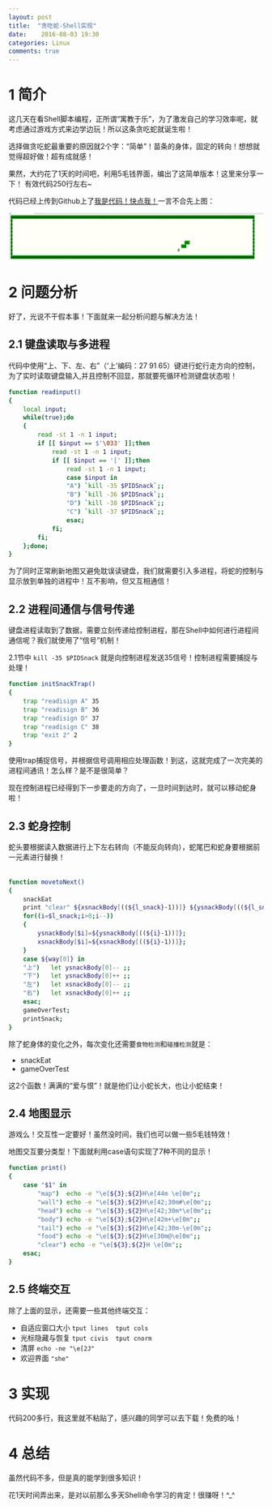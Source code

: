 ```yaml
---
layout: post
title:  "贪吃蛇-Shell实现"
date:    2016-08-03 19:30
categories: Linux
comments: true
---
```


# 1 简介

这几天在看Shell脚本编程，正所谓“寓教于乐”，为了激发自己的学习效率呢，就考虑通过游戏方式来边学边玩！所以这条贪吃蛇就诞生啦！

选择做贪吃蛇最重要的原因就2个字：“简单”！苗条的身体，固定的转向！想想就觉得超好做！超有成就感！

果然，大约花了1天的时间吧，利用5毛钱界面，编出了这简单版本！这里来分享一下！ 有效代码250行左右~

代码已经上传到Github上了[我是代码！快点我！](https://github.com/xnzaa/ShellDemo/blob/master/sanck.sh)一言不合先上图：

![我是贪吃蛇](https://github.com/xnzaa/xnzaa.github.io/raw/master/_images/Shell/snack.png)

# 2 问题分析

好了，光说不干假本事！下面就来一起分析问题与解决方法！

## 2.1 键盘读取与多进程

代码中使用“上、下、左、右”（‘上’编码：27 91 65）键进行蛇行走方向的控制，
为了实时读取键盘输入,并且控制不回显，那就要死循环检测键盘状态啦！

```bash
function readinput()
{
    local input;
    while(true);do
    {
        read -st 1 -n 1 input;
        if [[ $input == $'\033' ]];then
            read -st 1 -n 1 input;
            if [[ $input == '[' ]];then
                read -st 1 -n 1 input;
                case $input in
                "A") `kill -35 $PIDSnack`;;
                "B") `kill -36 $PIDSnack`;;
                "D") `kill -38 $PIDSnack`;;
                "C") `kill -37 $PIDSnack`;;
                esac;
            fi;
        fi;
    };done;
}
```

为了同时正常刷新地图又避免耽误读键盘，我们就需要引入多进程，将蛇的控制与显示放到单独的进程中！互不影响，但又互相通信！

## 2.2 进程间通信与信号传递

键盘进程读取到了数据，需要立刻传递给控制进程，那在Shell中如何进行进程间通信呢？我们就使用了“信号”机制！

2.1节中 `kill -35 $PIDSnack` 就是向控制进程发送35信号！控制进程需要捕捉与处理！

```bash
function initSnackTrap()
{
    trap "readisign A" 35
    trap "readisign B" 36
    trap "readisign D" 37
    trap "readisign C" 38
    trap "exit 2" 2
}
```

使用trap捕捉信号，并根据信号调用相应处理函数！到这，这就完成了一次完美的进程间通讯！怎么样？是不是很简单？

现在控制进程已经得到下一步要走的方向了，一旦时间到达时，就可以移动蛇身啦！

## 2.3 蛇身控制

蛇头要根据读入数据进行上下左右转向（不能反向转向），蛇尾巴和蛇身要根据前一元素进行替换！

```bash

function movetoNext()
{
    snackEat
    print "clear" ${xsnackBody[((${l_snack}-1))]} ${ysnackBody[((${l_snack}-1))]}
    for((i=$l_snack;i>0;i--))
    {
        ysnackBody[$i]=${ysnackBody[((${i}-1))]};
        xsnackBody[$i]=${xsnackBody[((${i}-1))]};
    }
    case ${way[0]} in
    "上")   let ysnackBody[0]-- ;;
    "下")   let ysnackBody[0]++ ;;
    "左")   let xsnackBody[0]-- ;;
    "右")   let xsnackBody[0]++ ;;
    esac;
    gameOverTest;
    printSnack;
}

```
除了蛇身体的变化之外，每次变化还需要`食物检测`和`碰撞检测`就是：

 * snackEat
 * gameOverTest

这2个函数！满满的“爱与恨”！就是他们让小蛇长大，也让小蛇结束！

## 2.4 地图显示

游戏么！交互性一定要好！虽然没时间，我们也可以做一些5毛钱特效！

地图交互要分类型！下面就利用case语句实现了7种不同的显示！

```bash
function print()
{
    case "$1" in
        "map")  echo -e "\e[${3};${2}H\e[44m \e[0m";;
        "wall") echo -e "\e[${3};${2}H\e[42;30m#\e[0m";;
        "head") echo -e "\e[${3};${2}H\e[42;30m*\e[0m";;
        "body") echo -e "\e[${3};${2}H\e[42m+\e[0m";;
        "tail") echo -e "\e[${3};${2}H\e[42;30m-\e[0m";;
        "food") echo -e "\e[${3};${2}H\e[30m@\e[0m";;
        "clear") echo -e "\e[${3};${2}H \e[0m";;
    esac;
}
```

## 2.5 终端交互

除了上面的显示，还需要一些其他终端交互：

 * 自适应窗口大小  `tput lines  tput cols`
 * 光标隐藏与恢复 `tput civis  tput cnorm`
 * 清屏    `echo -ne "\e[2J"`
 * 欢迎界面  `"she"`

# 3 实现

  代码200多行，我这里就不粘贴了，感兴趣的同学可以去下载！免费的吆！

# 4 总结

   虽然代码不多，但是真的能学到很多知识！
   
   花1天时间弄出来，是对以前那么多天Shell命令学习的肯定！很赚呀！^_^